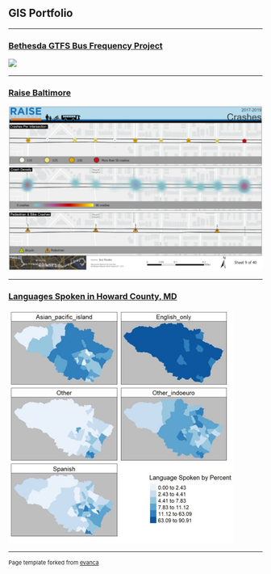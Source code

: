 ## GIS Portfolio

---
### [Bethesda GTFS Bus Frequency Project](/project/bethesda/index.md)
[<img src="/images/bethesda.png?raw=true"/>](/pdf/bethesda.pdf)

---
### [Raise Baltimore](/project/)
[<img src="/images/Map9.png?raw=true"/>](/pdf/mapsMap9.pdf)

---
### [Languages Spoken in Howard County, MD](/pdf/github_langmap.pdf)
[<img src="/images/github_langmap.jpg?raw=true"/>](/project/)




---
<p style="font-size:11px">Page template forked from <a href="https://github.com/evanca/quick-portfolio">evanca</a></p>
<!-- Remove above link if you don't want to attibute -->
